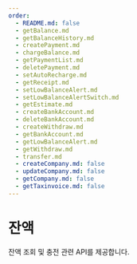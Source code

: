 ```yaml
---
order:
  - README.md: false
  - getBalance.md
  - getBalanceHistory.md
  - createPayment.md
  - chargeBalance.md
  - getPaymentList.md
  - deletePayment.md
  - setAutoRecharge.md
  - getReceipt.md
  - setLowBalanceAlert.md
  - setLowBalanceAlertSwitch.md
  - getEstimate.md
  - createBankAccount.md
  - deleteBankAccount.md
  - createWithdraw.md
  - getBankAccount.md
  - getLowBalanceAlert.md
  - getWithdraw.md
  - transfer.md
  - createCompany.md: false
  - updateCompany.md: false
  - getCompany.md: false
  - getTaxinvoice.md: false
---
```


# 잔액

잔액 조회 및 충전 관련 API를 제공합니다.

